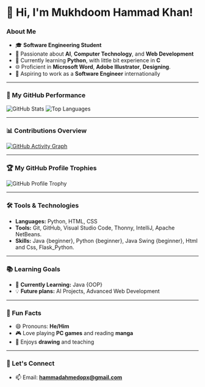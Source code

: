 # 👋 Hi, I'm Mukhdoom Hammad Khan!

### About Me
- 🎓 **Software Engineering Student**
- 🌟 Passionate about **AI**, **Computer Technology**, and **Web Development**
- 🐍 Currently learning **Python**, with little bit experience in **C**
- 🌐 Proficient in **Microsoft Word**, **Adobe Illustrator**, **Designing**.
- 🚀 Aspiring to work as a **Software Engineer** internationally

---

### 🚀 My GitHub Performance
![GitHub Stats](https://github-readme-stats.vercel.app/api?username=Mukhdoom-Hammad-Khan&show_icons=true&theme=radical)
![Top Languages](https://github-readme-stats.vercel.app/api/top-langs/?username=Mukhdoom-Hammad-Khan&layout=compact&theme=radical)

---

### 📊 Contributions Overview
[![GitHub Activity Graph](https://github-readme-activity-graph.vercel.app/graph?username=Mukhdoom-Hammad-Khan&theme=radical)](https://github.com/ashutosh00710/github-readme-activity-graph)

---

### 🏆 My GitHub Profile Trophies
![GitHub Profile Trophy](https://github-profile-trophy.vercel.app/?username=Mukhdoom-Hammad-Khan)

---

### 🛠️ Tools & Technologies
- **Languages:** Python, HTML, CSS
- **Tools:** Git, GitHub, Visual Studio Code, Thonny, IntelliJ, Apache NetBeans.
- **Skills:** Java {beginner}, Python {beginner}, Java Swing {beginner}, Html and Css, Flask_Python. 

---

### 📚 Learning Goals
- 🌱 **Currently Learning:** Java {OOP}
- 💡 **Future plans:** AI Projects, Advanced Web Development

---

### 🎨 Fun Facts
- 😄 Pronouns: **He/Him**
- 🎮 Love playing **PC games** and reading **manga**
- 🎨 Enjoys **drawing** and teaching

---

### 📧 Let's Connect
- 📫 Email: **hammadahmedopx@gmail.com**
